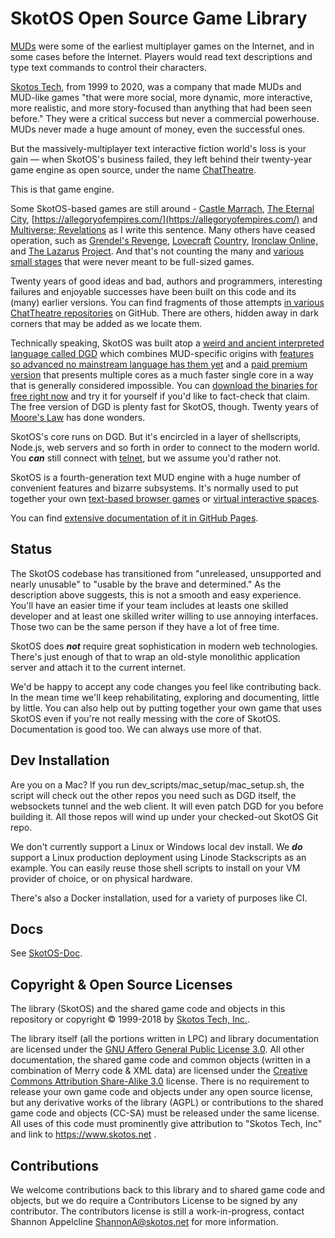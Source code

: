 # SkotOS Open Source Game Library

[MUDs](https://en.wikipedia.org/wiki/MUD) were some of the earliest multiplayer games on the Internet, and in some cases before the Internet. Players would read text descriptions and type text commands to control their characters.

[Skotos Tech](https://www.skotos.net/), from 1999 to 2020, was a company that made MUDs and MUD-like games "that were more social, more dynamic, more interactive, more realistic, and more story-focused than anything that had been seen before." They were a critical success but never a commercial powerhouse. MUDs never made a huge amount of money, even the successful ones.

But the massively-multiplayer text interactive fiction world's loss is your gain &mdash; when SkotOS's business failed, they left behind their twenty-year game engine as open source, under the name [ChatTheatre](https://chattheatre.com).

This is that game engine.

Some SkotOS-based games are still around - [Castle Marrach](https://www.marrach.com/), [The Eternal City](https://www.eternalcitygame.com/), [https://allegoryofempires.com/](https://allegoryofempires.com/) and [Multiverse; Revelations](https://home.multirev.net/) as I write this sentence. Many others have ceased operation, such as [Grendel's Revenge](https://www.skotos.net/about/pr/06122002.html), [Lovecraft](http://www.lovecraftcountry.com/comic/) [Country](https://www.skotos.net/about/pr/06292005.html), [Ironclaw Online,](https://www.skotos.net/about/pr/Nov28_2000.html) and [The Lazarus](https://www.lazarus-project.net/) [Project](https://www.skotos.net/about/pr/01032007a.html). And that's not counting the many and [various small stages](https://www.skotos.net/articles/TTnT_47.shtml.html) that were never meant to be full-sized games.

Twenty years of good ideas and bad, authors and programmers, interesting failures and enjoyable successes have been built on this code and its (many) earlier versions. You can find fragments of those attempts [in various ChatTheatre repositories](https://github.com/ChatTheatre) on GitHub. There are others, hidden away in dark corners that may be added as we locate them.

Technically speaking, SkotOS was built atop a [weird and ancient interpreted language called DGD](http://www.dworkin.nl/dgd/) which combines MUD-specific origins with [features so advanced no mainstream language has them yet](https://noahgibbs.github.io/self_conscious_dgd/15_Atomic.html) and a [paid premium version](http://www.dworkin.nl/hydra/) that presents multiple cores as a much faster single core in a way that is generally considered impossible. You can [download the binaries for free right now](http://www.dworkin.nl/hydra/) and try it for yourself if you'd like to fact-check that claim. The free version of DGD is plenty fast for SkotOS, though. Twenty years of [Moore's Law](https://en.wikipedia.org/wiki/Moore%27s_law) has done wonders.

SkotOS's core runs on DGD. But it's encircled in a layer of shellscripts, Node.js, web servers and so forth in order to connect to the modern world. You ***can*** still connect with [telnet](https://en.wikipedia.org/wiki/Telnet), but we assume you'd rather not.

SkotOS is a fourth-generation text MUD engine with a huge number of convenient features and bizarre subsystems. It's normally used to put together your own [text-based browser games](https://github.com/ChatTheatre/gables_game) or [virtual interactive spaces](https://github.com/WebOfTrustInfo/prototype_vRWOT).

You can find [extensive documentation of it in GitHub Pages](https://ChatTheatre.github.io/SkotOS-Doc).

## Status

The SkotOS codebase has transitioned from "unreleased, unsupported and nearly unusable" to "usable by the brave and determined." As the description above suggests, this is not a smooth and easy experience. You'll have an easier time if your team includes at leasts one skilled developer and at least one skilled writer willing to use annoying interfaces. Those two can be the same person if they have a lot of free time.

SkotOS does ***not*** require great sophistication in modern web technologies. There's just enough of that to wrap an old-style monolithic application server and attach it to the current internet.

We'd be happy to accept any code changes you feel like contributing back. In the mean time we'll keep rehabilitating, exploring and documenting, little by little. You can also help out by putting together your own game that uses SkotOS even if you're not really messing with the core of SkotOS. Documentation is good too. We can always use more of that.

## Dev Installation

Are you on a Mac? If you run dev_scripts/mac_setup/mac_setup.sh, the script will check out the other repos you need such as DGD itself, the websockets tunnel and the web client. It will even patch DGD for you before building it. All those repos will wind up under your checked-out SkotOS Git repo.

We don't currently support a Linux or Windows local dev install. We ***do*** support a Linux production deployment using Linode Stackscripts as an example. You can easily reuse those shell scripts to install on your VM provider of choice, or on physical hardware.

There's also a Docker installation, used for a variety of purposes like CI.

## Docs

See [SkotOS-Doc](https://ChatTheatre.github.io/SkotOS-Doc).

## Copyright & Open Source Licenses

The library (SkotOS) and the shared game code and objects in this repository or copyright © 1999-2018 by [Skotos Tech, Inc.](https://www.skotos.net).

The library itself (all the portions written in LPC) and library documentation are licensed under the [GNU Affero General Public License 3.0](https://www.gnu.org/licenses/agpl-3.0.en.html). All other documentation, the shared game code and common objects (written in a combination of Merry code & XML data) are licensed under the [Creative Commons Attribution Share-Alike 3.0](https://creativecommons.org/licenses/by-sa/3.0/deed.en) license. There is no requirement to release your own game code and objects under any open source license, but any derivative works of the library (AGPL) or contributions to the shared game code and objects (CC-SA) must be released under the same license. All uses of this code must prominently give attribution to "Skotos Tech, Inc" and link to https://www.skotos.net .

## Contributions

We welcome contributions back to this library and to shared game code and objects, but we do require a Contributors License to be signed by any contributor. The contributors license is still a work-in-progress, contact Shannon Appelcline <ShannonA@skotos.net> for more information.
